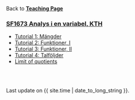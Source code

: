 Back to [**Teaching Page**](https://wanminliu.github.io/KTH/)

### [SF1673 Analys i en variabel, KTH](https://www.kth.se/student/kurser/kurs/SF1673?l=sv)

*  [Tutorial 1: Mängder](https://wanminliu.github.io/KTH/SF1673/SF1673E1.html)
*  [Tutorial 2: Funktioner, I](https://wanminliu.github.io/KTH/SF1673/SF1673E2.html)
*  [Tutorial 3: Funktioner, II](https://wanminliu.github.io/KTH/SF1673/SF1673E3.html)
*  [Tutorial 4: Talföljder](https://wanminliu.github.io/KTH/SF1673/SF1673E4.html)
*  [Limit of quotients](https://wanminliu.github.io/KTH/LimitofQuotients.html)

<br/><br/>
<p>Last update on {{ site.time | date_to_long_string }}.</p>
